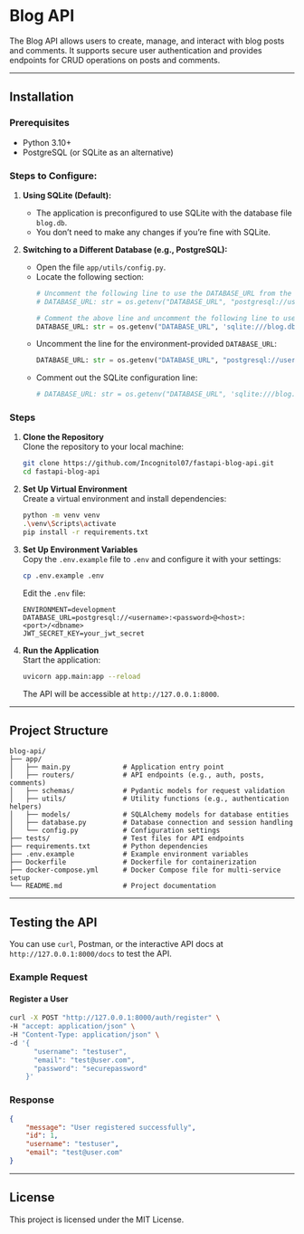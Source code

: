 # Blog API

The Blog API allows users to create, manage, and interact with blog posts and comments. It supports secure user authentication and provides endpoints for CRUD operations on posts and comments.

---

## Installation

### Prerequisites
- Python 3.10+
- PostgreSQL (or SQLite as an alternative)

### Steps to Configure:

1. **Using SQLite (Default):**
   - The application is preconfigured to use SQLite with the database file `blog.db`.
   - You don’t need to make any changes if you’re fine with SQLite.

2. **Switching to a Different Database (e.g., PostgreSQL):**
   - Open the file `app/utils/config.py`.
   - Locate the following section:
     ```python
     # Uncomment the following line to use the DATABASE_URL from the environment variables (e.g., for PostgreSQL)
     # DATABASE_URL: str = os.getenv("DATABASE_URL", "postgresql://user:password@localhost/dbname")

     # Comment the above line and uncomment the following line to use SQLite instead
     DATABASE_URL: str = os.getenv("DATABASE_URL", 'sqlite:///blog.db')
     ```
   - Uncomment the line for the environment-provided `DATABASE_URL`:
     ```python
     DATABASE_URL: str = os.getenv("DATABASE_URL", "postgresql://user:password@localhost/dbname")
     ```
   - Comment out the SQLite configuration line:
     ```python
     # DATABASE_URL: str = os.getenv("DATABASE_URL", 'sqlite:///blog.db')
     ```

### Steps

1. **Clone the Repository**  
   Clone the repository to your local machine:
   ```bash
   git clone https://github.com/Incognitol07/fastapi-blog-api.git
   cd fastapi-blog-api
   ```

2. **Set Up Virtual Environment**  
   Create a virtual environment and install dependencies:
   ```bash
   python -m venv venv
   .\venv\Scripts\activate
   pip install -r requirements.txt
   ```

3. **Set Up Environment Variables**  
   Copy the `.env.example` file to `.env` and configure it with your settings:
   ```bash
   cp .env.example .env
   ```
   Edit the `.env` file:
   ```text
   ENVIRONMENT=development
   DATABASE_URL=postgresql://<username>:<password>@<host>:<port>/<dbname>
   JWT_SECRET_KEY=your_jwt_secret
   ```

5. **Run the Application**  
   Start the application:
   ```bash
   uvicorn app.main:app --reload
   ```
   The API will be accessible at `http://127.0.0.1:8000`.

---

## Project Structure

```text
blog-api/
├── app/
│   ├── main.py             # Application entry point
│   ├── routers/            # API endpoints (e.g., auth, posts, comments)
│   ├── schemas/            # Pydantic models for request validation
│   ├── utils/              # Utility functions (e.g., authentication helpers)
│   ├── models/             # SQLAlchemy models for database entities
│   ├── database.py         # Database connection and session handling
│   └── config.py           # Configuration settings
├── tests/                  # Test files for API endpoints
├── requirements.txt        # Python dependencies
├── .env.example            # Example environment variables
├── Dockerfile              # Dockerfile for containerization
├── docker-compose.yml      # Docker Compose file for multi-service setup
└── README.md               # Project documentation
```

---

## Testing the API

You can use `curl`, Postman, or the interactive API docs at `http://127.0.0.1:8000/docs` to test the API.

### Example Request

#### Register a User
```bash
curl -X POST "http://127.0.0.1:8000/auth/register" \
-H "accept: application/json" \
-H "Content-Type: application/json" \
-d '{
      "username": "testuser",
      "email": "test@user.com",
      "password": "securepassword"
    }'
```

### Response
```json
{
    "message": "User registered successfully",
    "id": 1,
    "username": "testuser",
    "email": "test@user.com"
}
```

---

## License
This project is licensed under the MIT License.
